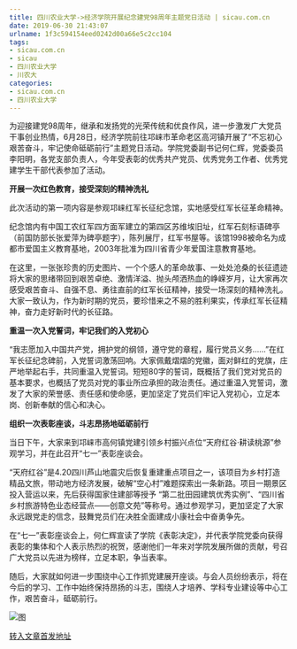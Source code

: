 ```yaml
---
title: 四川农业大学->经济学院开展纪念建党98周年主题党日活动 | sicau.com.cn
date: 2019-06-30 21:43:07
urlname: 1f3c594154eed0242d00a66e5c2cc104
tags: 
- sicau.com.cn
- sicau
- 四川农业大学
- 川农大
categories:
- sicau.com.cn
- 四川农业大学
---
```



为迎接建党98周年，继承和发扬党的光荣传统和优良作风，进一步激发广大党员干事创业热情，6月28日，经济学院前往邛崃市革命老区高河镇开展了“不忘初心艰苦奋斗，牢记使命砥砺前行”主题党日活动。学院党委副书记何仁辉，党委委员李阳明，各党支部负责人，今年受表彰的优秀共产党员、优秀党务工作者、优秀党建学生干部代表参加了活动。

**开展一次红色教育，接受深刻的精神洗礼**

此次活动的第一项内容是参观邛崃红军长征纪念馆，实地感受红军长征革命精神。

纪念馆内有中国工农红军四方面军建立的第四区苏维埃旧址，红军石刻标语碑亭（前国防部长张爱萍为碑亭题字），陈列展厅，红军书屋等。该馆1998被命名为成都市爱国主义教育基地，2003年批准为四川省青少年爱国注意教育基地。

在这里，一张张珍贵的历史图片、一个个感人的革命故事、一处处沧桑的长征遗迹将大家的思绪带回到艰苦卓绝、激情洋溢、抛头颅洒热血的峥嵘岁月，让大家再次感受艰苦奋斗、自强不息、勇往直前的红军长征精神，接受一场深刻的精神洗礼。大家一致认为，作为新时期的党员，要珍惜来之不易的胜利果实，传承红军长征精神，奋力走好新时代的长征路。

**重温一次入党誓词，牢记我们的入党初心**

“我志愿加入中国共产党，拥护党的纲领，遵守党的章程，履行党员义务……”在红军长征纪念碑前，入党誓词激荡回响。大家佩戴熠熠的党徽，面对鲜红的党旗，庄严地举起右手，共同重温入党誓词。短短80字的誓词，既概括了我们党对党员的基本要求，也概括了党员对党的事业所应承担的政治责任。通过重温入党誓词，激发了大家的荣誉感、责任感和使命感，更加坚定了党员们牢记入党初心，立足本岗、创新奉献的信心和决心。

**组织一次表彰座谈，斗志昂扬地砥砺前行**

当日下午，大家来到邛崃市高何镇党建引领乡村振兴点位“天府红谷·耕读桃源”参观学习，并在此召开“七一”表彰座谈会。

“天府红谷”是4.20四川芦山地震灾后恢复重建重点项目之一，该项目为乡村打造精品文旅，带动地方经济发展，破解“空心村”难题探索出一条新路。项目一期景区投入营运以来，先后获得国家住建部等授予 “第二批田园建筑优秀实例”、“四川省乡村旅游特色业态经营点——创意文苑”等称号。通过参观学习，更加坚定了大家永远跟党走的信念，鼓舞党员们在决胜全面建成小康社会中奋勇争先。

在“七一”表彰座谈会上，何仁辉宣读了学院《表彰决定》，并代表学院党委向获得表彰的集体和个人表示热烈的祝贺，感谢他们一年来对学院发展所做的贡献，号召广大党员以先进为榜样，立足本职，争当表率。

随后，大家就如何进一步围绕中心工作抓党建展开座谈。与会人员纷纷表示，将在今后的学习、工作中始终保持昂扬的斗志，围绕人才培养、学科专业建设等中心工作，艰苦奋斗，砥砺前行。



![图](https://news.sicau.edu.cn/__local/7/F4/0B/C6F22C3A95A4328E8D2D3CB40F5_F15CFE7B_1DEDA.jpg)

[转入文章首发地址](https://news.sicau.edu.cn/info/1078/52356.htm)